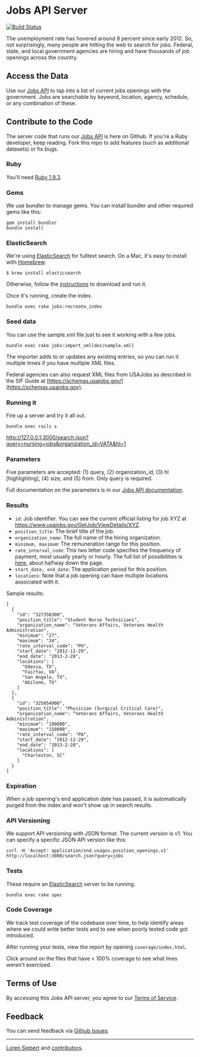 Jobs API Server
==============

[![Build Status](https://travis-ci.org/GSA-OCSIT/jobs_api.png)](https://travis-ci.org/GSA-OCSIT/jobs_api)

The unemployment rate has hovered around 8 percent since early 2012. So, not surprisingly, many people are hitting the web to search for jobs. Federal, state, and local government agencies are hiring and have thousands of job openings across the country.

## Access the Data

Use our [Jobs API](http://usasearch.howto.gov/developer/jobs.html) to tap into a list of current jobs openings with the government. Jobs are searchable by keyword, location, agency, schedule, or any combination of these.

## Contribute to the Code

The server code that runs our [Jobs API](http://usasearch.howto.gov/developer/jobs.html) is here on Github. If you're a Ruby developer, keep reading. Fork this repo to add features (such as additional datasets) or fix bugs.

### Ruby

You'll need [Ruby 1.9.3](http://www.ruby-lang.org/en/downloads/).

### Gems

We use bundler to manage gems. You can install bundler and other required gems like this:

    gem install bundler
    bundle install

### ElasticSearch

We're using [ElasticSearch](http://www.elasticsearch.org/) for fulltext search. On a Mac, it's easy to install with [Homebrew](http://mxcl.github.com/homebrew/).

    $ brew install elasticsearch

Otherwise, follow the [instructions](http://www.elasticsearch.org/download/) to download and run it.

Once it's running, create the index.

    bundle exec rake jobs:recreate_index

### Seed data

You can use the sample.xml file just to see it working with a few jobs.

    bundle exec rake jobs:import_xml[doc/sample.xml]

The importer adds to or updates any existing entries, so you can run it multiple times if you have multiple XML files.

Federal agencies can also request XML files from USAJobs as described in the SIF Guide at [https://schemas.usajobs.gov/](https://schemas.usajobs.gov). 

### Running it

Fire up a server and try it all out.

    bundle exec rails s

<http://127.0.0.1:3000/search.json?query=nursing+jobs&organization_id=VATA&hl=1>

### Parameters

Five parameters are accepted: (1) query, (2) organization_id, (3) hl [highlighting], (4) size, and (5) from. Only query is required.

Full documentation on the parameters is in our [Jobs API documentation](http://usasearch.howto.gov/developer/jobs.html).

### Results

* `id`: Job identifier. You can see the current official listing for job XYZ at https://www.usajobs.gov/GetJob/ViewDetails/XYZ.
* `position_title`: The brief title of the job.
* `organization_name`: The full name of the hiring organization.
* `minimum, maximum`: The remuneration range for this position.
* `rate_interval_code`: This two letter code specifies the frequency of payment, most usually yearly or hourly. The full list of possibilities is [here](https://schemas.usajobs.gov/Enumerations/CodeLists.xml), about halfway down the page.
* `start_date, end_date`: The application period for this position.
* `locations`: Note that a job opening can have multiple locations associated with it.

Sample results:

    [
      {
        "id": "327358300",
        "position_title": "Student Nurse Technicians",
        "organization_name": "Veterans Affairs, Veterans Health Administration",
        "minimum": "27",
        "maximum": "34",
        "rate_interval_code": "PH",
        "start_date": "2012-12-29",
        "end_date": "2013-2-28",
        "locations": [
          "Odessa, TX",
          "Fairfax, VA",
          "San Angelo, TX",
          "Abilene, TX"
        ]
      },
      {
        "id": "325054900",
        "position_title": "Physician (Surgical Critical Care)",
        "organization_name": "Veterans Affairs, Veterans Health Administration",
        "minimum": "100000",
        "maximum": "150000",
        "rate_interval_code": "PA",
        "start_date": "2012-12-29",
        "end_date": "2013-2-28",
        "locations": [
          "Charleston, SC"
        ]
      }
    ]

### Expiration

When a job opening's end application date has passed, it is automatically purged from the index and won't show up in search results.

### API Versioning

We support API versioning with JSON format. The current version is v1. You can specify a specific JSON API version like this:

    curl -H 'Accept: application/vnd.usagov.position_openings.v1' http://localhost:3000/search.json?query=jobs

### Tests

These require an [ElasticSearch](http://www.elasticsearch.org/) server to be running.

    bundle exec rake spec

### Code Coverage

We track test coverage of the codebase over time, to help identify areas where we could write better tests and to see when poorly tested code got introduced.

After running your tests, view the report by opening `coverage/index.html`.

Click around on the files that have < 100% coverage to see what lines weren't exercised.

## Terms of Use

By accessing this Jobs API server, you agree to our [Terms of Service](http://www.usa.gov/About/developer-resources/terms-of-service.shtml).

Feedback
--------

You can send feedback via [Github Issues](https://github.com/GSA-OCSIT/jobs_api/issues).

-----

[Loren Siebert](https://github.com/loren) and [contributors](http://github.com/GSA-OCSIT/jobs_api/contributors).
